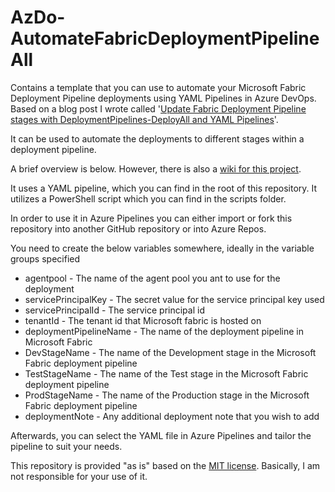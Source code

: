 # AzDo-AutomateFabricDeploymentPipelineAll

Contains a template that you can use to automate your Microsoft Fabric Deployment Pipeline deployments using YAML Pipelines in Azure DevOps. Based on a blog post I wrote called '[Update Fabric Deployment Pipeline stages with DeploymentPipelines-DeployAll and YAML Pipelines]()'.

It can be used to automate the deployments to different stages within a deployment pipeline.

A brief overview is below. However, there is also a [wiki for this project](https://github.com/kevchant/AzDo-FabricDWDBProject/wiki).

It uses a YAML pipeline, which you can find in the root of this repository. It utilizes a PowerShell script which you can find in the scripts folder.

In order to use it in Azure Pipelines you can either import or fork this repository into another GitHub repository or into Azure Repos.

You need to create the below variables somewhere, ideally in the variable groups specified

- agentpool - The name of the agent pool you ant to use for the deployment
- servicePrincipalKey - The secret value for the service principal key used
- servicePrincipalId - The service principal id
- tenantId - The tenant id that Microsoft fabric is hosted on
- deploymentPipelineName - The name of the deployment pipeline in Microsoft Fabric
- DevStageName - The name of the Development stage in the Microsoft Fabric deployment pipeline
- TestStageName - The name of the Test stage in the Microsoft Fabric deployment pipeline
- ProdStageName - The name of the Production stage in the Microsoft Fabric deployment pipeline
- deploymentNote - Any additional deployment note that you wish to add

 
Afterwards, you can select the YAML file in Azure Pipelines and tailor the pipeline to suit your needs.

This repository is provided "as is" based on the [MIT license](https://opensource.org/licenses/MIT). Basically, I am not responsible for your use of it.
